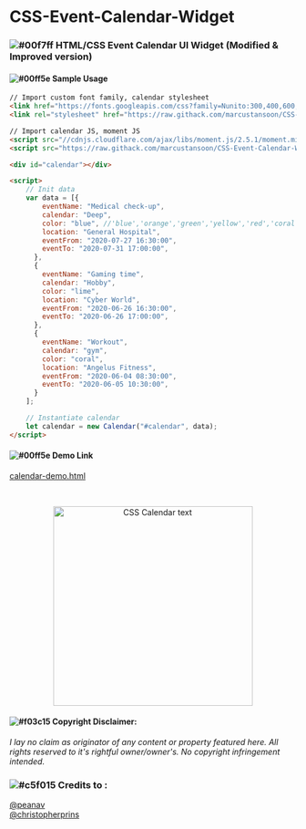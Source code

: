 # CSS-Event-Calendar-Widget
### ![#00f7ff](https://via.placeholder.com/15/00f7ff/000000?text=+) HTML/CSS Event Calendar UI Widget (Modified & Improved version)

#### ![#00ff5e](https://via.placeholder.com/15/00ff5e/000000/?text=+) Sample Usage
```html
// Import custom font family, calendar stylesheet
<link href="https://fonts.googleapis.com/css?family=Nunito:300,400,600,700" rel="stylesheet">
<link rel="stylesheet" href="https://raw.githack.com/marcustansoon/CSS-Event-Calendar-Widget/master/src/css/styles.css">

// Import calendar JS, moment JS
<script src="//cdnjs.cloudflare.com/ajax/libs/moment.js/2.5.1/moment.min.js"></script>
<script src="https://raw.githack.com/marcustansoon/CSS-Event-Calendar-Widget/master/src/js/eventCalendarWidget.min.js"></script>

<div id="calendar"></div>
```
```html
<script>
    // Init data
    var data = [{
        eventName: "Medical check-up",
        calendar: "Deep",
        color: "blue", //'blue','orange','green','yellow','red','coral','purple','lime','black' OR 'aqua'
        location: "General Hospital",
        eventFrom: "2020-07-27 16:30:00",
        eventTo: "2020-07-31 17:00:00",
      },
      {
        eventName: "Gaming time",
        calendar: "Hobby",
        color: "lime",
        location: "Cyber World",
        eventFrom: "2020-06-26 16:30:00",
        eventTo: "2020-06-26 17:00:00",
      },
      {
        eventName: "Workout",
        calendar: "gym",
        color: "coral",
        location: "Angelus Fitness",
        eventFrom: "2020-06-04 08:30:00",
        eventTo: "2020-06-05 10:30:00",
      }
    ];

    // Instantiate calendar 
    let calendar = new Calendar("#calendar", data);
</script>
```

#### ![#00ff5e](https://via.placeholder.com/15/00ff5e/000000/?text=+) Demo Link
[calendar-demo.html](https://raw.githack.com/marcustansoon/CSS-Event-Calendar-Widget/master/demo/demo.html)

<br>

<p align="center">
  <img src="https://i.imgur.com/KVmlqai.png" width="350" title="CSS Calendar text">
</p>


#### ![#f03c15](https://via.placeholder.com/15/f03c15/000000?text=+) Copyright Disclaimer: 
*I lay no claim as originator of any content or property featured here. All rights reserved to it's rightful owner/owner's. No copyright infringement intended.*

### ![#c5f015](https://via.placeholder.com/15/c5f015/000000?text=+) Credits to :
[@peanav](https://codepen.io/peanav/pens/)
<br>
[@christopherprins](https://codepen.io/christopherprins)
